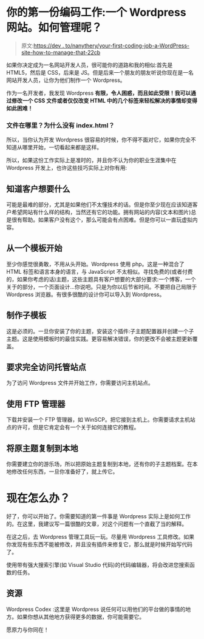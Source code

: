 # 你的第一份编码工作:一个 Wordpress 网站。如何管理呢？

> 原文:[https://dev . to/nanythery/your-first-coding-job-a-WordPress-site-how-to-manage-that-22cb](https://dev.to/nanythery/your-first-coding-job-a-wordpress-site-how-to-manage-that-22cb)

如果你决定成为一名网站开发人员，很可能你的道路和我的相似:首先是 HTML5，然后是 CSS，后来是 JS。但是后来一个朋友的朋友听说你现在是一名网站开发人员，让你为他们制作一个 Wordpress。

作为一名开发者，我发现 Wordpress **有限，令人困惑，而且如此受限！我可以通过修改一个 CSS 文件或者仅仅改变 HTML 中的几个标签来轻松解决的事情却变得如此困难！**

### [](#where-are-the-files-why-isnt-there-any-indexhtml)文件在哪里？为什么没有 index.html？

所以，当你认为开发 Wordpress 很容易的时候，你不得不面对它，如果你完全不知道从哪里开始，一切看起来都是这样。

所以，如果这份工作实际上是准时的，并且你不认为你的职业生涯集中在 Wordpress 开发上，也许这些技巧实际上对你有用:

## [](#know-what-the-client-wants)知道客户想要什么

可能是最难的部分，尤其是如果他们不太懂技术的话。但是你至少现在应该知道客户希望网站有什么样的结构，当然还有它的功能。拥有网站的内容(文本和图片)总是很有帮助。如果客户没有这个，那么可能会有点困难。但是你可以一直玩虚拟内容。

## [](#start-from-a-template)从一个模板开始

至少你感觉很勇敢，不用从头开始。Wordpress 使用 php。这是一种混合了 HTML 标签和语言本身的语言，与 JavaScript 不太相似。寻找免费的(或者付费的，如果你考虑的话)主题，这些主题具有客户想要的大部分要求:一个博客，一个关于的部分，一个页面设计...你说吧。只是为你以后节省时间。不要把自己局限于 Wordpress 浏览器。有很多很酷的设计你可以导入到 Wordpress。

## [](#make-a-childtemplate)制作子模板

这是必须的。一旦你安装了你的主题，安装这个插件:子主题配置器并创建一个子主题。这是使用模板时的最佳实践。更容易解决错误，你的更改不会被主题更新覆盖。

## [](#ask-full-access-to-the-hosting-site)要求完全访问托管站点

为了访问 Wordpress 文件并开始工作，你需要访问主机站点。

## [](#use-an-ftp-manager)使用 FTP 管理器

下载并安装一个 FTP 管理器，如 WinSCP。把它接到主机上。你需要请求主机站点的许可，但是它肯定会有一个关于如何连接它的教程。

## [](#copy-the-original-theme-to-local)将原主题复制到本地

你需要建立你的游乐场，所以把原始主题复制到本地，还有你的子主题档案。在本地修改任何东西，一旦你准备好了，就上传它。

# [](#what-now)现在怎么办？

好了，你可以开始了。你需要知道的第一件事是 Wordpress 实际上是如何工作的。在这里，我建议写一篇很酷的文章，对这个问题有一个直截了当的解释。

在这之后，去 Wordpress 管理工具玩一玩。尽量用 Wordpress 工具修改。如果你发现有些东西不能被修改，并且没有插件来修复它，那么就是时候开始写代码了。

使用带有强大搜索引擎(如 Visual Studio 代码)的代码编辑器，将会改进您搜索函数的任务。

## [](#resources)资源

Wordpress Codex :这里是 Wordpress 说任何可以用他们的平台做的事情的地方。如果你想从其他地方获得更多的数据，你可能需要它。

愿原力与你同在！